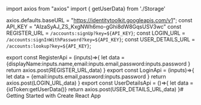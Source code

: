 import axios from "axios"
import { getUserData} from './Storage'

axios.defaults.baseURL = "https://identitytoolkit.googleapis.com/v1";
const API_KEY = "AIzaSyAJ_ZS_KxgNWh6mo-gGhi8dW8GqsUSV3wc"
const REGISTER_URL = `/accounts:signUp?key=${API_KEY}`;
const LOGIN_URL = `/accounts:signInWithPassword?key=${API_KEY}`;
const USER_DETAILS_URL = `/accounts:lookup?key=${API_KEY}`;

export const RegisterApi = (inputs)=>{
    let data  = {displayName:inputs.name,email:inputs.email,password:inputs.password }
    return axios.post(REGISTER_URL,data)
}
export const LoginApi = (inputs)=>{
    let data  = {email:inputs.email,password:inputs.password }
    return axios.post(LOGIN_URL,data)
}
export const UserDetailsApi = ()=>{
    let data = {idToken:getUserData()}
    return axios.post(USER_DETAILS_URL,data)
}# Getting Started with Create React App

